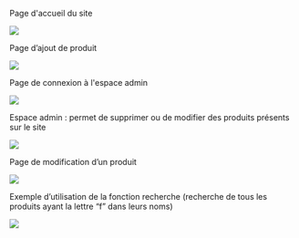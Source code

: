 Page d'accueil du site

![](Aspose.Words.af4861e6-59fe-4852-b334-74b0890f0770.001.jpeg)

Page d’ajout de produit

![](Aspose.Words.af4861e6-59fe-4852-b334-74b0890f0770.002.png)

Page de connexion à l'espace admin

![](Aspose.Words.af4861e6-59fe-4852-b334-74b0890f0770.003.png)

Espace admin : permet de supprimer ou de modifier des produits présents sur le site

![](Aspose.Words.af4861e6-59fe-4852-b334-74b0890f0770.004.jpeg)

Page de modification d’un produit

![](Aspose.Words.af4861e6-59fe-4852-b334-74b0890f0770.005.png)

Exemple d’utilisation de la fonction recherche (recherche de tous les produits ayant la lettre “f” dans leurs noms)

![](Aspose.Words.af4861e6-59fe-4852-b334-74b0890f0770.006.jpeg)
